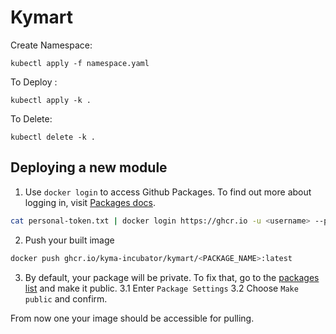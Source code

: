 # Kymart

Create Namespace:
```
kubectl apply -f namespace.yaml
```

To Deploy :

```
kubectl apply -k .
```

To Delete:

```
kubectl delete -k .
```


## Deploying a new module

1. Use `docker login` to access Github Packages. To find out more about logging in, visit [Packages docs](https://docs.github.com/en/free-pro-team@latest/packages/guides/configuring-docker-for-use-with-github-packages).

```bash
cat personal-token.txt | docker login https://ghcr.io -u <username> --password-stdin
```

2. Push your built image

```bash
docker push ghcr.io/kyma-incubator/kymart/<PACKAGE_NAME>:latest
```

3. By default, your package will be private. To fix that, go to the [packages list](https://github.com/orgs/kyma-incubator/packages) and make it public.
3.1 Enter `Package Settings`
3.2 Choose `Make public` and confirm.

From now one your image should be accessible for pulling.